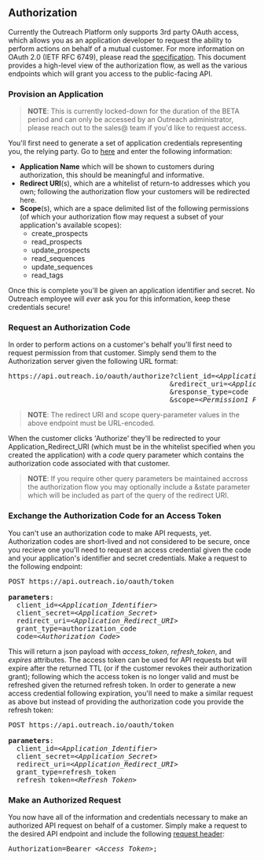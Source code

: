 Authorization
-------------

Currently the Outreach Platform only supports 3rd party OAuth access, which allows you as an application developer to request the ability to perform actions on behalf of a mutual customer.  For more information on OAuth 2.0 (IETF RFC 6749), please read the [specification](https://tools.ietf.org/html/rfc6749).  This document provides a high-level view of the authorization flow, as well as the various endpoints which will grant you access to the public-facing API.

### Provision an Application

> **NOTE**: This is currently locked-down for the duration of the BETA period
>           and can only be accessed by an Outreach administrator, please reach
>           out to the sales@ team if you'd like to request access.

You'll first need to generate a set of application credentials representing you, the relying party.  Go to [here](https://api.outreach.io/oauth/applications/new) and enter the following information:
* **Application Name** which will be shown to customers during authorization, this should be meaningful and informative.
* **Redirect URI**(s), which are a whitelist of return-to addresses which you own; following the authorization flow your customers will be redirected here.
* **Scope**(s), which are a space delimited list of the following permissions (of which your authorization flow may request a subset of your application's available scopes):
  * create_prospects
  * read_prospects
  * update_prospects
  * read_sequences
  * update_sequences
  * read_tags

Once this is complete you'll be given an application identifier and secret.  No Outreach employee will _ever_ ask you for this information, keep these credentials secure!

### Request an Authorization Code

In order to perform actions on a customer's behalf you'll first need to request permission from that customer.  Simply send them to the Authorization server given the following URL format:

<pre>
https://api.outreach.io/oauth/authorize?client_id=<i>&lt;Application_Identifier&gt;</i>
                                       &redirect_uri=<i>&lt;Application_Redirect_URI&gt;</i>
                                       &response_type=code
                                       &scope=<i>&lt;Permission1 Permission2 ...&gt;</i>
</pre>

> **NOTE**: The redirect URI and scope query-parameter values in the above endpoint must be URL-encoded.

When the customer clicks 'Authorize' they'll be redirected to your Application_Redirect_URI (which must be in the whitelist specified when you created the application) with a _code_ query parameter which contains the authorization code associated with that customer.

> **NOTE**: If you require other query parameters be maintained accross the
>           authorization flow you may optionally include a &state parameter
>           which will be included as part of the query of the redirect URI.

### Exchange the Authorization Code for an Access Token

You can't use an authorization code to make API requests, yet.  Authorization codes are short-lived and not considered to be secure, once you recieve one you'll need to request an access credential given the code and your application's identifier and secret credentials.  Make a request to the following endpoint:

<pre>
POST https://api.outreach.io/oauth/token

<b>parameters</b>:
  client_id=<i>&lt;Application_Identifier&gt;</i>
  client_secret=<i>&lt;Application_Secret&gt;</i>
  redirect_uri=<i>&lt;Application_Redirect_URI&gt;</i>
  grant_type=authorization_code
  code=<i>&lt;Authorization_Code&gt;</i>
</pre>

This will return a json payload with _access\_token_, _refresh\_token_, and _expires_ attributes.  The access token can be used for API requests but will expire after the returned TTL (or if the customer revokes their authorization grant); following which the access token is no longer valid and must be refreshed given the returned refresh token.  In order to generate a new access credential following expiration, you'll need to make a similar request as above but instead of providing the authorization code you provide the refresh token:

<pre>
POST https://api.outreach.io/oauth/token

<b>parameters</b>:
  client_id=<i>&lt;Application_Identifier&gt;</i>
  client_secret=<i>&lt;Application_Secret&gt;</i>
  redirect_uri=<i>&lt;Application_Redirect_URI&gt;</i>
  grant_type=refresh_token
  refresh_token=<i>&lt;Refresh_Token&gt;</i>
</pre>

### Make an Authorized Request

You now have all of the information and credentials necessary to make an authorized API request on behalf of a customer.  Simply make a request to the desired API endpoint and include the following [request header](http://www.w3.org/Protocols/rfc2616/rfc2616-sec14.html#sec14.8):

<pre>
Authorization=Bearer <i>&lt;Access_Token&gt;</i>;
</pre>
